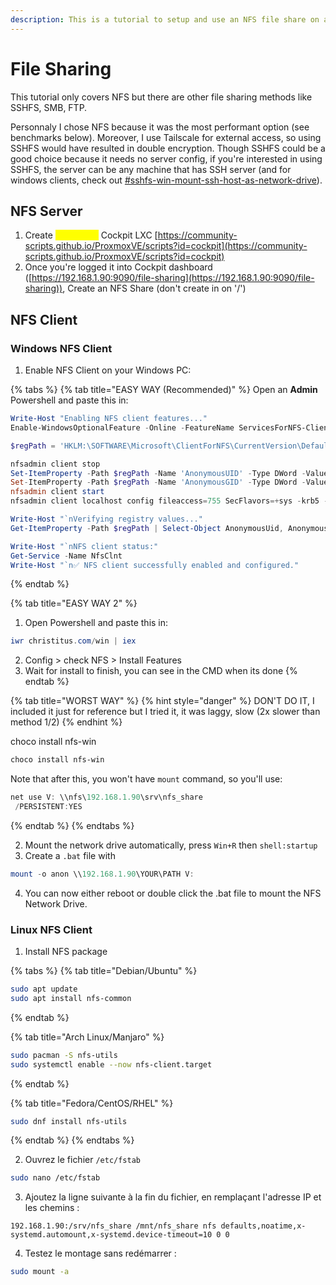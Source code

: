 ```yaml
---
description: This is a tutorial to setup and use an NFS file share on a Proxmox server.
---
```


# File Sharing

This tutorial only covers NFS but there are other file sharing methods like SSHFS, SMB, FTP.

Personnaly I chose NFS because it was the most performant option (see benchmarks below). Moreover, I use Tailscale for external access, so using SSHFS would have resulted in double encryption. Though SSHFS could be a good choice because it needs no server config, if you're interested in using SSHFS, the server can be any machine that has SSH server (and for windows clients, check out [#sshfs-win-mount-ssh-host-as-network-drive](../windows/useful-tools.md#sshfs-win-mount-ssh-host-as-network-drive "mention")).

## NFS Server

1. Create <mark style="color:yellow;">**Privileged**</mark> Cockpit LXC [https://community-scripts.github.io/ProxmoxVE/scripts?id=cockpit](https://community-scripts.github.io/ProxmoxVE/scripts?id=cockpit)
2. Once you're logged it into Cockpit dashboard ([https://192.168.1.90:9090/file-sharing](https://192.168.1.90:9090/file-sharing)), Create an NFS Share (don't create in on '/')

## NFS Client

### Windows NFS Client

1. Enable NFS Client on your Windows PC:

{% tabs %}
{% tab title="EASY WAY (Recommended)" %}
Open an **Admin** Powershell and paste this in:

```powershell
Write-Host "Enabling NFS client features..."
Enable-WindowsOptionalFeature -Online -FeatureName ServicesForNFS-ClientOnly, ClientForNFS-Infrastructure -NoRestart

$regPath = 'HKLM:\SOFTWARE\Microsoft\ClientForNFS\CurrentVersion\Default'

nfsadmin client stop
Set-ItemProperty -Path $regPath -Name 'AnonymousUID' -Type DWord -Value 0
Set-ItemProperty -Path $regPath -Name 'AnonymousGID' -Type DWord -Value 0
nfsadmin client start
nfsadmin client localhost config fileaccess=755 SecFlavors=+sys -krb5 -krb5i

Write-Host "`nVerifying registry values..."
Get-ItemProperty -Path $regPath | Select-Object AnonymousUid, AnonymousGid

Write-Host "`nNFS client status:"
Get-Service -Name NfsClnt
Write-Host "`n✅ NFS client successfully enabled and configured."

```
{% endtab %}

{% tab title="EASY WAY 2" %}
1. Open Powershell and paste this in:

```powershell
iwr christitus.com/win | iex
```

2. Config > check NFS > Install Features
3. Wait for install to finish, you can see in the CMD when its done
{% endtab %}

{% tab title="WORST WAY" %}
{% hint style="danger" %}
DON'T DO IT, I included it just for reference but I tried it, it was laggy, slow (2x slower than method 1/2)&#x20;
{% endhint %}

choco install nfs-win

```powershell
choco install nfs-win
```

Note that after this, you won't have `mount` command, so you'll use:

```powershell
net use V: \\nfs\192.168.1.90\srv\nfs_share /PERSISTENT:YES
```
{% endtab %}
{% endtabs %}

2. Mount the network drive automatically, press `Win+R` then `shell:startup`
3. Create a `.bat` file with

```powershell
mount -o anon \\192.168.1.90\YOUR\PATH V:
```

4. You can now either reboot or double click the .bat file to mount the NFS Network Drive.

### Linux NFS Client

1. Install NFS package

{% tabs %}
{% tab title="Debian/Ubuntu" %}
```bash
sudo apt update
sudo apt install nfs-common
```
{% endtab %}

{% tab title="Arch Linux/Manjaro" %}
```bash
sudo pacman -S nfs-utils
sudo systemctl enable --now nfs-client.target
```
{% endtab %}

{% tab title="Fedora/CentOS/RHEL" %}
```bash
sudo dnf install nfs-utils
```
{% endtab %}
{% endtabs %}

2. Ouvrez le fichier `/etc/fstab`

```bash
sudo nano /etc/fstab
```

3. Ajoutez la ligne suivante à la fin du fichier, en remplaçant l'adresse IP et les chemins :

```
192.168.1.90:/srv/nfs_share /mnt/nfs_share nfs defaults,noatime,x-systemd.automount,x-systemd.device-timeout=10 0 0
```

4. Testez le montage sans redémarrer :

```bash
sudo mount -a
```
